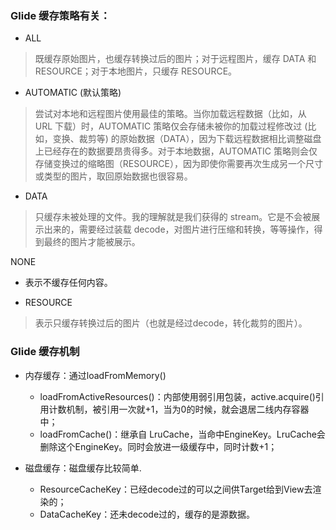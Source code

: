 ### Glide 缓存策略有关：
* ALL
> 既缓存原始图片，也缓存转换过后的图片；对于远程图片，缓存 DATA 和 RESOURCE；对于本地图片，只缓存 RESOURCE。

* AUTOMATIC (默认策略)
>尝试对本地和远程图片使用最佳的策略。当你加载远程数据（比如，从 URL 下载）时，AUTOMATIC 策略仅会存储未被你的加载过程修改过 (比如，变换、裁剪等) 的原始数据（DATA），因为下载远程数据相比调整磁盘上已经存在的数据要昂贵得多。对于本地数据，AUTOMATIC 策略则会仅存储变换过的缩略图（RESOURCE），因为即使你需要再次生成另一个尺寸或类型的图片，取回原始数据也很容易。

* DATA
> 只缓存未被处理的文件。我的理解就是我们获得的 stream。它是不会被展示出来的，需要经过装载 decode，对图片进行压缩和转换，等等操作，得到最终的图片才能被展示。

NONE
* 表示不缓存任何内容。

* RESOURCE
> 表示只缓存转换过后的图片（也就是经过decode，转化裁剪的图片）。

### Glide 缓存机制
* 内存缓存：通过loadFromMemory()
  * loadFromActiveResources()：内部使用弱引用包装，active.acquire()引用计数机制，被引用一次就+1，当为0的时候，就会退居二线内存容器中；
  * loadFromCache()：继承自 LruCache，当命中EngineKey。LruCache会删除这个EngineKey。同时会放进一级缓存中，同时计数+1；

* 磁盘缓存：磁盘缓存比较简单.
  * ResourceCacheKey：已经decode过的可以之间供Target给到View去渲染的；
  * DataCacheKey：还未decode过的，缓存的是源数据。

